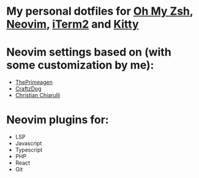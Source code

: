 # My personal dotfiles for [Oh My Zsh](https://ohmyz.sh/), [Neovim](https://www.neovim.io/), [iTerm2](https://iterm2.com/) and [Kitty](https://sw.kovidgoyal.net/kitty/)

# Neovim settings based on (with some customization by me):

- [ThePrimeagen](https://github.com/ThePrimeagen)
- [CraftzDog](https://github.com/craftzdog)
- [Christian Chiarulli](https://github.com/ChristianChiarulli)

# Neovim plugins for:

- LSP
- Javascript
- Typescript
- PHP
- React
- Git
